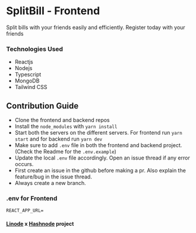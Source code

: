 # SplitBill - Frontend

Split bills with your friends easily and efficiently. Register today with your friends


### Technologies Used

- Reactjs
- Nodejs
- Typescript
- MongoDB 
- Tailwind CSS



## Contribution Guide
- Clone the frontend and backend repos
- Install the `node_modules` with `yarn install`
- Start both the servers on the different servers. For frontend run `yarn start` and for backend run `yarn dev`
- Make sure to add `.env` file in both the frontend and backend project. (Check the Readme for the `.env.example`)
- Update the local `.env` file accordingly. Open an issue thread if any error occurs.
- First create an issue in the github before making a pr. Also explain the feature/bug in the issue thread.
- Always create a new branch. 

### .env for Frontend

```
REACT_APP_URL=
```

#### [Linode](https://www.linode.com/?utm_source=hashnode&utm_medium=article&utm_campaign=hackathon_announcement) x [Hashnode](https://hashnode.com/) project
